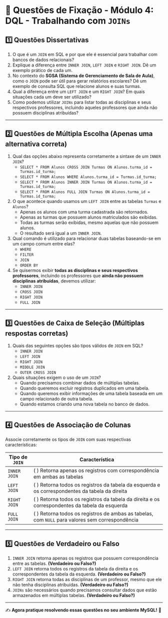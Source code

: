 # 📝 Questões de Fixação - Módulo 4: DQL - Trabalhando com `JOINs`

## **1️⃣ Questões Dissertativas**

1. O que é um `JOIN` em SQL e por que ele é essencial para trabalhar com bancos de dados relacionais?
2. Explique a diferença entre `INNER JOIN`, `LEFT JOIN` e `RIGHT JOIN`. Dê um exemplo prático de cada um.
3. No contexto do **SGSA (Sistema de Gerenciamento de Sala de Aula)**, como o `JOIN` pode ser útil para gerar relatórios escolares? Dê um exemplo de consulta SQL que relacione alunos e suas turmas.
4. Qual a diferença entre um `LEFT JOIN` e um `RIGHT JOIN`? Em quais situações cada um deve ser utilizado?
5. Como podemos utilizar `JOINs` para listar todas as disciplinas e seus respectivos professores, incluindo aqueles professores que ainda não possuem disciplinas atribuídas?

------

## **2️⃣ Questões de Múltipla Escolha** (Apenas uma alternativa correta)

1. Qual das opções abaixo representa corretamente a sintaxe de um `INNER JOIN`?
   -  `SELECT * FROM Alunos CROSS JOIN Turmas ON Alunos.turma_id = Turmas.id_turma;`
   -  `SELECT * FROM Alunos WHERE Alunos.turma_id = Turmas.id_turma;`
   -  `SELECT * FROM Alunos INNER JOIN Turmas ON Alunos.turma_id = Turmas.id_turma;`
   -  `SELECT * FROM Alunos FULL JOIN Turmas ON Alunos.turma_id = Turmas.id_turma;`
2. O que acontece quando usamos um `LEFT JOIN` entre as tabelas `Turmas` e `Alunos`?
   -  Apenas os alunos com uma turma cadastrada são retornados.
   -  Apenas as turmas que possuem alunos matriculados são exibidas.
   -  Todas as turmas serão exibidas, mesmo aquelas que não possuem alunos.
   -  O resultado será igual a um `INNER JOIN`.
3. Qual comando é utilizado para relacionar duas tabelas baseando-se em um campo comum entre elas?
   -  `WHERE`
   -  `FILTER`
   -  `JOIN`
   -  `ORDER BY`
4. Se quisermos exibir **todas as disciplinas e seus respectivos professores**, incluindo os professores que **ainda não possuem disciplinas atribuídas**, devemos utilizar:
   -  `INNER JOIN`
   -  `CROSS JOIN`
   -  `RIGHT JOIN`
   -  `FULL JOIN`

------

## **3️⃣ Questões de Caixa de Seleção** (Múltiplas respostas corretas)

1. Quais das seguintes opções são tipos válidos de `JOIN` em SQL?
   -  `INNER JOIN`
   -  `LEFT JOIN`
   -  `RIGHT JOIN`
   -  `MIDDLE JOIN`
   -  `OUTER CROSS JOIN`
2. Quais situações exigem o uso de um `JOIN`?
   -  Quando precisamos combinar dados de múltiplas tabelas.
   -  Quando queremos excluir registros duplicados em uma tabela.
   -  Quando queremos exibir informações de uma tabela baseada em um campo relacionado de outra tabela.
   -  Quando estamos criando uma nova tabela no banco de dados.

------

## **4️⃣ Questões de Associação de Colunas**

Associe corretamente os tipos de `JOIN` com suas respectivas características:

| Tipo de `JOIN` | Característica                                               |
| -------------- | ------------------------------------------------------------ |
| `INNER JOIN`   | (  ) Retorna apenas os registros com correspondência em ambas as tabelas |
| `LEFT JOIN`    | (  ) Retorna todos os registros da tabela da esquerda e os correspondentes da tabela da direita |
| `RIGHT JOIN`   | (  ) Retorna todos os registros da tabela da direita e os correspondentes da tabela da esquerda |
| `FULL JOIN`    | (  ) Retorna todos os registros de ambas as tabelas, com `NULL` para valores sem correspondência |

------

## **5️⃣ Questões de Verdadeiro ou Falso**

1. `INNER JOIN` retorna apenas os registros que possuem correspondência entre as tabelas. **(Verdadeiro ou Falso?)**
2. `LEFT JOIN` retorna todos os registros da tabela da direita e os correspondentes da tabela da esquerda. **(Verdadeiro ou Falso?)**
3. `RIGHT JOIN` retorna todas as disciplinas de um professor, mesmo que ele não tenha disciplinas atribuídas. **(Verdadeiro ou Falso?)**
4. `JOINs` são necessários quando precisamos consultar dados que estão armazenados em múltiplas tabelas. **(Verdadeiro ou Falso?)**

------

✍️ **Agora pratique resolvendo essas questões no seu ambiente MySQL!** 🚀